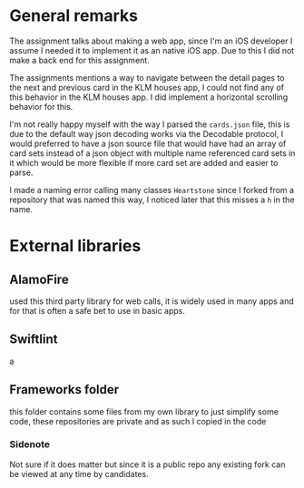 # General remarks

The assignment talks about making a web app, since I'm an iOS developer I assume I needed it to implement it as an native iOS app. Due to this I did not make a back end for this assignment.

The assignments mentions a way to navigate between the detail pages to the next and previous card in the  KLM houses app, I could not find any of this behavior in the KLM houses app. I did implement a horizontal scrolling behavior for this.

I'm not really happy myself with the way I parsed the `cards.json` file, this is due to the default way json decoding works via the Decodable protocol, I would preferred to have a json source file that would have had an array of card sets instead of a json object with multiple name referenced card sets in it which would be more flexible if more card set are added and easier to parse. 

I made a naming error calling many classes `Heartstone` since I forked from a repository that was named this way, I noticed later that this misses a `h` in the name.

#  External libraries

## AlamoFire 
used this third party library for web calls, it is widely used in many apps and for that is often a safe bet to use in basic apps.

## Swiftlint
a 

## Frameworks folder
this folder contains some files from my own library to just simplify some code, these repositories are private and as such I copied in the code 

### Sidenote
Not sure if it does matter but since it is a public repo any existing fork can be viewed at any time by candidates.
